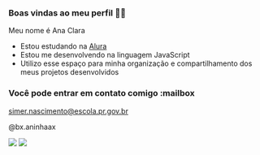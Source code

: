 ### Boas vindas ao meu perfil 🤍💕

Meu nome é Ana Clara

- Estou estudando na [Alura](https://www.alura.com.br)
- Estou me desenvolvendo na linguagem JavaScript
- Utilizo esse espaço para minha organização e compartilhamento dos meus projetos desenvolvidos

### Você pode entrar em contato comigo :mailbox

simer.nascimento@escola.pr.gov.br

@bx.aninhaax

![](https://media.tenor.com/QGYOjLUamAkAAAAM/hello-kitty-cafe.gif)
![](https://media.tenor.com/4PHGkHBiMfYAAAAM/kuromi-sanrio.gif)

